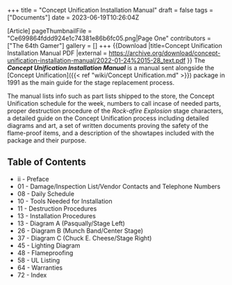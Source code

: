 +++
title = "Concept Unification Installation Manual"
draft = false
tags = ["Documents"]
date = 2023-06-19T10:26:04Z

[Article]
pageThumbnailFile = "Ce699864fddd924e1c74381e86b6fc05.png|Page One"
contributors = ["The 64th Gamer"]
gallery = []
+++
{{Download
|title=Concept Unification Installation Manual PDF
|external = https://archive.org/download/concept-unification-installation-manual/2022-01-24%2015-28_text.pdf
}}
The <b><i>Concept Unification Installation Manual</b></i> is a manual sent alongside the [Concept Unification]({{< ref "wiki/Concept Unification.md" >}}) package in 1991 as the main guide for the stage replacement process.

The manual lists info such as part lists shipped to the store, the Concept Unification schedule for the week, numbers to call incase of needed parts, proper destruction procedure of the <i>Rock-afire Explosion</i> stage characters, a detailed guide on the Concept Unification process including detailed diagrams and art, a set of written documents proving the safety of the flame-proof items, and a description of the showtapes included with the package and their purpose.

<h2> Table of Contents </h2>

* ii - Preface
* 01 - Damage/Inspection List/Vendor Contacts and Telephone Numbers
* 08 - Daily Schedule
* 10 - Tools Needed for Installation
* 11 - Destruction Procedures
* 13 - Installation Procedures
* 13 - Diagram A (Pasqually/Stage Left)
* 26 - Diagram B (Munch Band/Center Stage)
* 37 - Diagram C (Chuck E. Cheese/Stage Right)
* 45 - Lighting Diagram
* 48 - Flameproofing
* 58 - UL Listing
* 64 - Warranties
* 72 - Index